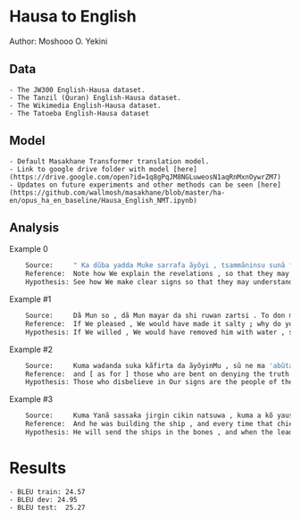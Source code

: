 # Hausa to English

Author: Moshooo O. Yekini

## Data

	- The JW300 English-Hausa dataset.
	- The Tanzil (Quran) English-Hausa dataset. 
	- The Wikimedia English-Hausa dataset.
	- The Tatoeba English-Hausa dataset

## Model

	- Default Masakhane Transformer translation model.
	- Link to google drive folder with model [here](https://drive.google.com/open?id=1q8gPqJM8NGLuweosN1aqRnMxnOywrZM7)
	- Updates on future experiments and other methods can be seen [here](https://github.com/wallmosh/masakhane/blob/master/ha-en/opus_ha_en_baseline/Hausa_English_NMT.ipynb)

## Analysis

Example 0
```sh
	Source:     " Ka dũba yadda Muke sarrafa ãyõyi , tsammãninsu sunã fahimta ! "
	Reference:  Note how We explain the revelations , so that they may understand . ”
	Hypothesis: See how We make clear signs so that they may understand .
```
Example #1
```sh
	Source:     Dã Mun so , dã Mun mayar da shi ruwan zartsi . To don me bã ku gõdẽwa ?
	Reference:  If We pleased , We would have made it salty ; why do you not then give thanks ?
	Hypothesis: If We willed , We would have removed him with water , so why do you not give thanks ?
```
Example #2
```sh
	Source:     Kuma waɗanda suka kãfirta da ãyõyinMu , sũ ne ma 'abũta shu 'umci
	Reference:  and [ as for ] those who are bent on denying the truth of Our revelations , they are the people of the left hand ,
	Hypothesis: Those who disbelieve in Our signs are the people of the wicked .
```
Example #3
```sh
	Source:     Kuma Yanã sassaƙa jirgin cikin natsuwa , kuma a kõ yaushe waɗansu shugabanni daga mutãnensa suka shũɗe a gabansa , sai su yi izgili gare shi .
	Reference:  And he was building the ship , and every time that chieftains of his people passed him , they made mock of him .
	Hypothesis: He will send the ships in the bones , and when the leaders of his people have passed before him , they mock him .
```

# Results
	- BLEU train: 24.57
	- BLEU dev: 24.95
	- BLEU test:  25.27


